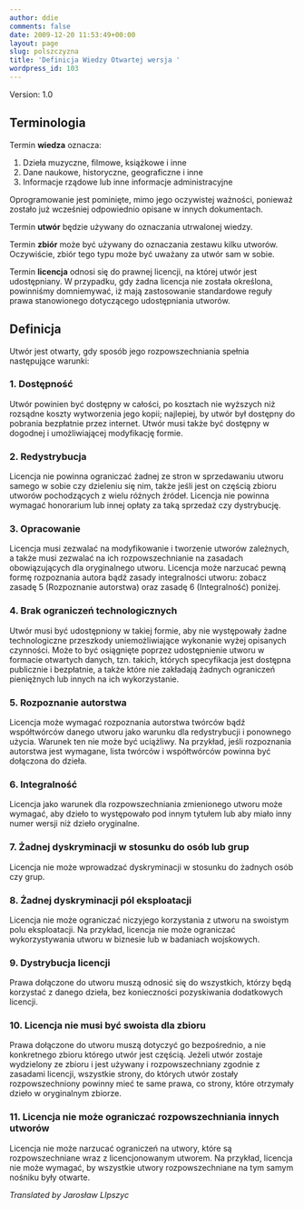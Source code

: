 ```yaml
---
author: ddie
comments: false
date: 2009-12-20 11:53:49+00:00
layout: page
slug: polszczyzna
title: 'Definicja Wiedzy Otwartej wersja '
wordpress_id: 103
---
```


Version: 1.0

## Terminologia

Termin **wiedza** oznacza:

1. Dzieła muzyczne, filmowe, książkowe i inne
2. Dane naukowe, historyczne, geograficzne i inne
3. Informacje rządowe lub inne informacje administracyjne

Oprogramowanie jest pominięte, mimo jego oczywistej ważności, ponieważ zostało już wcześniej odpowiednio opisane w innych dokumentach.

Termin **utwór** będzie używany do oznaczania utrwalonej wiedzy.

Termin **zbiór** może być używany do oznaczania zestawu kilku utworów. Oczywiście, zbiór tego typu może być uważany za utwór sam w sobie.

Termin **licencja** odnosi się do prawnej licencji, na której utwór jest udostępniany. W przypadku, gdy żadna licencja nie została określona, powinniśmy domniemywać, iż mają zastosowanie standardowe reguły prawa stanowionego dotyczącego udostępniania utworów.

## Definicja

Utwór jest otwarty, gdy sposób jego rozpowszechniania spełnia następujące warunki:

### 1. Dostępność

Utwór powinien być dostępny w całości, po kosztach nie wyższych niż rozsądne koszty wytworzenia jego kopii; najlepiej, by utwór był dostępny do pobrania bezpłatnie przez internet. Utwór musi także być dostępny w dogodnej i umożliwiającej modyfikację formie.

### 2. Redystrybucja

Licencja nie powinna ograniczać żadnej ze stron w sprzedawaniu utworu samego w sobie czy dzieleniu się nim, także jeśli jest on częścią zbioru utworów pochodzących z wielu różnych źródeł. Licencja nie powinna wymagać honorarium lub innej opłaty za taką sprzedaż czy dystrybucję.

### 3. Opracowanie

Licencja musi zezwalać na modyfikowanie i tworzenie utworów zależnych, a także musi zezwalać na ich rozpowszechnianie na zasadach obowiązujących dla oryginalnego utworu. Licencja może narzucać pewną formę rozpoznania autora bądź zasady integralności utworu: zobacz zasadę 5 (Rozpoznanie autorstwa) oraz zasadę 6 (Integralność) poniżej.

### 4. Brak ograniczeń technologicznych

Utwór musi być udostępniony w takiej formie, aby nie występowały żadne technologiczne przeszkody uniemożliwiające wykonanie wyżej opisanych czynności. Może to być osiągnięte poprzez udostępnienie utworu w formacie otwartych danych, tzn. takich, których specyfikacja jest dostępna publicznie i bezpłatnie, a także które nie zakładają żadnych ograniczeń pieniężnych lub innych na ich wykorzystanie.

### 5. Rozpoznanie autorstwa

Licencja może wymagać rozpoznania autorstwa twórców bądź współtwórców danego utworu jako warunku dla redystrybucji i ponownego użycia. Warunek ten nie może być uciążliwy. Na przykład, jeśli rozpoznania autorstwa jest wymagane, lista twórców i współtwórców powinna być dołączona do dzieła.

### 6. Integralność

Licencja jako warunek dla rozpowszechniania zmienionego utworu może wymagać, aby dzieło to występowało pod innym tytułem lub aby miało inny numer wersji niż dzieło oryginalne.

### 7. Żadnej dyskryminacji w stosunku do osób lub grup

Licencja nie może wprowadzać dyskryminacji w stosunku do żadnych osób czy grup.

### 8. Żadnej dyskryminacji pól eksploatacji

Licencja nie może ograniczać niczyjego korzystania z utworu na swoistym polu eksploatacji. Na przykład, licencja nie może ograniczać wykorzystywania utworu w biznesie lub w badaniach wojskowych.

### 9. Dystrybucja licencji

Prawa dołączone do utworu muszą odnosić się do wszystkich, którzy będą korzystać z danego dzieła, bez konieczności pozyskiwania dodatkowych licencji.

### 10. Licencja nie musi być swoista dla zbioru

Prawa dołączone do utworu muszą dotyczyć go bezpośrednio, a nie konkretnego zbioru którego utwór jest częścią. Jeżeli utwór zostaje wydzielony ze zbioru i jest używany i rozpowszechniany zgodnie z zasadami licencji, wszystkie strony, do których utwór zostały rozpowszechniony powinny mieć te same prawa, co strony, które otrzymały dzieło w oryginalnym zbiorze.

### 11. Licencja nie może ograniczać rozpowszechniania innych utworów

Licencja nie może narzucać ograniczeń na utwory, które są rozpowszechniane wraz z licencjonowanym utworem. Na przykład, licencja nie może wymagać, by wszystkie utwory rozpowszechniane na tym samym nośniku były otwarte.

*Translated by Jarosław LIpszyc*

